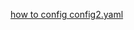 [how to config config2.yaml](https://docs.deepwisdom.ai/main/zh/guide/tutorials/integration_with_open_llm.html)